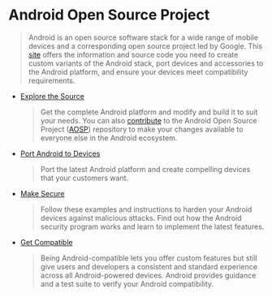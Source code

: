 # Android Open Source Project

> Android is an open source software stack for a wide range of mobile devices and 
a corresponding open source project led by Google.
This [site][1] offers the information and source code you need to create custom variants of the Android stack, 
port devices and accessories to the Android platform, and ensure your devices meet compatibility requirements.

- [Explore the Source](./source.md)

    > Get the complete Android platform and modify and build it to suit your needs. 
      You can also [contribute][2] to the Android Open Source Project ([AOSP][3]) repository to 
      make your changes available to everyone else in the Android ecosystem.

[1]: http://source.android.com/index.html
[2]: https://android-review.googlesource.com/#/q/status:open
[3]: https://android.googlesource.com/

- [Port Android to Devices](./devices.md)

    > Port the latest Android platform and create compelling devices that your customers want.

- [Make Secure](./security.md)

    > Follow these examples and instructions to harden your Android devices against malicious attacks. 
      Find out how the Android security program works and learn to implement the latest features.

- [Get Compatible](./compatibility.md)

    > Being Android-compatible lets you offer custom features but still give users and developers a consistent and 
      standard experience across all Android-powered devices. 
      Android provides guidance and a test suite to verify your Android compatibility.
